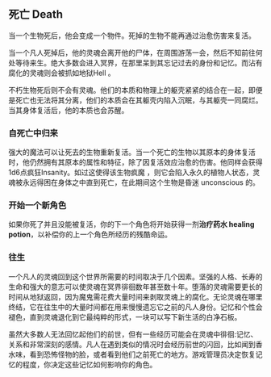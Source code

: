 ## 死亡	Death

​		当一个生物死后，他会变成一个物件。死掉的生物不能再通过治愈伤害来复活。

​		当一个凡人死掉后，他的灵魂会离开他的尸体，在周围游荡一会，然后不知前往何处等待来生。绝大多数会进入冥界，在那里呆到其忘记过去的身份和记忆。而沾有腐化的灵魂则会被抓如地狱Hell 。

​		不朽生物死后则不会有灵魂。他们的本质和物理上的躯壳紧紧的结合在一起，即便是死亡也无法将其分离，他们的本质会在其躯壳内陷入沉眠，与其躯壳一同腐烂。当其身体复活后，他的本质也会苏醒。

### 自死亡中归来

​		强大的魔法可以让死去的生物重新复活。当一个死亡的生物以其原本的身体复活时，他仍然拥有其原本的属性和特征，除了因复活效应治愈的伤害。他同样会获得1d6点疯狂Insanity。如过这使得该生物疯魔 ，则它会陷入永久的植物人状态，灵魂被永远得困在身体之中直到死亡，在此期间这个生物是昏迷 unconscious 的。

### 开始一个新角色

​		如果你死了并且没能被复活，你的下一个角色将开始获得一剂**治疗药水 healing potion**，以补偿你的上一个角色所经历的残酷命运。

### 往生

​		一个凡人的灵魂回到这个世界所需要的时间取决于几个因素。坚强的人格、长寿的生命和强大的意志可以使灵魂在冥界徘徊数年甚至数十年。堕落的灵魂需要更长的时间从地狱返回，因为魔鬼需花费大量时间来剥取灵魂上的腐化。无论灵魂在哪里终结，它在往生中的大量时间都在用来慢慢遗忘它之前的凡人身份。记忆和个性会褪色，直到灵魂退化到它最纯粹的形式，一块可以写下新生活的白净石板。

​		虽然大多数人无法回忆起他们的前世，但有一些经历可能会在灵魂中徘徊:记忆、关系和非常深刻的感情。凡人在遇到类似的情况时会经历前世的闪回，比如闻到香水味，看到恐怖怪物的脸，或者看到他们之前死亡的地方。游戏管理员决定恢复记忆的程度，你决定这些记忆如何影响你的角色。